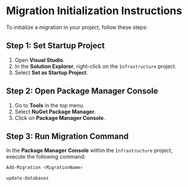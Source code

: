 # Migration Initialization Instructions

To initialize a migration in your project, follow these steps:

## Step 1: Set Startup Project

1. Open **Visual Studio**.
2. In the **Solution Explorer**, right-click on the `Infrastructure` project.
3. Select **Set as Startup Project**.

## Step 2: Open Package Manager Console

1. Go to **Tools** in the top menu.
2. Select **NuGet Package Manager**.
3. Click on **Package Manager Console**.

## Step 3: Run Migration Command

In the **Package Manager Console** within the `Infrastructure` project, execute the following command:

```powershell
Add-Migration <MigrationName>

update-databases